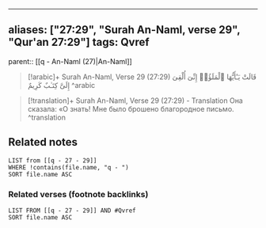 
---
aliases: ["27:29", "Surah An-Naml, verse 29", "Qur'an 27:29"]
tags: Qvref
---

parent:: [[q - An-Naml (27)|An-Naml]]

> [!arabic]+ Surah An-Naml, Verse 29 (27:29)
> <span class="quran-arabic">قَالَتْ يَـٰٓأَيُّهَا ٱلْمَلَؤُا۟ إِنِّىٓ أُلْقِىَ إِلَىَّ كِتَـٰبٌ كَرِيمٌ</span>
^arabic

> [!translation]+ Surah An-Naml, Verse 29 (27:29) - Translation
> Она сказала: «О знать! Мне было брошено благородное письмо.
^translation



## Related notes
```dataview
LIST from [[q - 27 - 29]]
WHERE !contains(file.name, "q - ")
SORT file.name ASC
```

### Related verses (footnote backlinks)
```dataview
LIST FROM [[q - 27 - 29]] AND #Qvref
SORT file.name ASC
```

